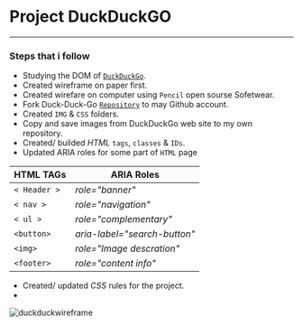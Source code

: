 # Project DuckDuckGO
****
### Steps that i follow

* Studying the DOM of [`DuckDuckGo`](https://duckduckgo.com/).
* Created wireframe on paper first.
* Created wirefare on computer using `Pencil` open sourse Sofetwear.
* Fork Duck-Duck-Go [`Repository`](https://github.com/shoaib-zaheer/duck-duck-clone) to may Github account.
* Created `IMG` & `CSS` folders.
* Copy and save images from DuckDuckGo web site to my own repository.
* Created/ builded *HTML* `tags`, `classes` & `IDs`.
* Updated ARIA roles for some part of `HTML` page

|__HTML TAGs__|__ARIA Roles__|
|----|----|
|`< Header >`|*role="banner"*|
|`< nav >`|*role="navigation"*|
|`< ul >`|*role="complementary"*|
|`<button>`|*aria-label="search-button"*|
|`<img>`|*role="Image descration"*|
|`<footer>`|*role="content info"*|

* Created/ updated *CSS* rules for the project.
* 


![duckduckwireframe](https://user-images.githubusercontent.com/59531766/73141787-61471600-4088-11ea-986d-b4b0978eb682.png)

